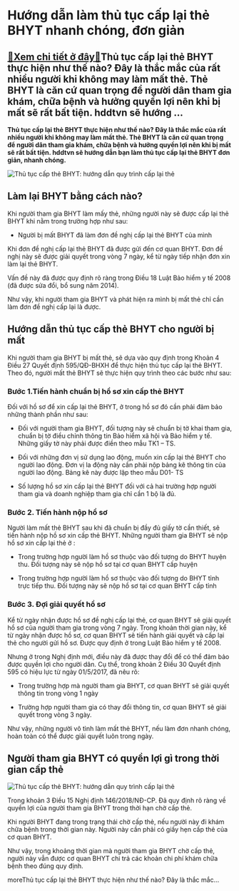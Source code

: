Hướng dẫn làm thủ tục cấp lại thẻ BHYT nhanh chóng, đơn giản
============================================================

[:gift:Xem chi tiết ở đây:gift:](https://hddtvn.com/huong-dan-lam-thu-tuc-cap-lai-the-bhyt-nhanh-chong-don-gian/)Thủ tục cấp lại thẻ BHYT thực hiện như thế nào? Đây là thắc mắc của rất nhiều người khi không may làm mất thẻ. Thẻ BHYT là căn cứ quan trọng để người dân tham gia khám, chữa bệnh và hưởng quyền lợi nên khi bị mất sẽ rất bất tiện. hddtvn sẽ hướng …
-------------------------------------------------------------------------------------------------------------------------------------------------------------------------------------------------------------------------------------------------------

**Thủ tục cấp lại thẻ BHYT thực hiện như thế nào? Đây là thắc mắc của rất nhiều người khi không may làm mất thẻ. Thẻ BHYT là căn cứ quan trọng để người dân tham gia khám, chữa bệnh và hưởng quyền lợi nên khi bị mất sẽ rất bất tiện. hddtvn sẽ hướng dẫn bạn làm thủ tục cấp lại thẻ BHYT đơn giản, nhanh chóng.**


![Thủ tục cấp thẻ BHYT: hướng dẫn quy trình cấp lại thẻ](https://hddtvn.com/wp-content/uploads/2021/01/the-bhyt-dien-tu.jpg)


Làm lại BHYT bằng cách nào?
---------------------------


Khi người tham gia BHYT làm mấy thẻ, những người này sẽ được cấp lại thẻ BHYT khi nằm trong trường hợp như sau:




* Người bị mất BHYT đã làm đơn đề nghị cấp lại thẻ BHYT của mình



Khi đơn đề nghị cấp lại thẻ BHYT đã được gửi đến cơ quan BHYT. Đơn đề nghị này sẽ được giải quyết trong vòng 7 ngày, kể từ ngày tiếp nhận đơn xin làm lại thẻ BHYT.


Vấn đề này đã được quy định rõ ràng trong Điều 18 Luật Bảo hiểm y tế 2008 (đã được sửa đổi, bổ sung năm 2014).


Như vậy, khi người tham gia BHYT và phát hiện ra mình bị mất thẻ chỉ cần làm đơn đề nghị cấp lại là được.


Hướng dẫn thủ tục cấp thẻ BHYT cho người bị mất
-----------------------------------------------


Khi người tham gia BHYT bị mất thẻ, sẽ dựa vào quy định trong Khoản 4 Điều 27 Quyết định 595/QĐ-BHXH để thực hiện thủ tục cấp lại thẻ BHYT. Theo đó, người mất thẻ BHYT sẽ thực hiện quy trình theo các bước như sau:


### Bước 1.Tiến hành chuẩn bị hồ sơ xin cấp thẻ BHYT


Đối với hồ sơ để xin cấp lại thẻ BHYT, ở trong hồ sơ đó cần phải đảm bảo những thành phần như sau:




* Đối với người tham gia BHYT, đối tượng này sẽ chuẩn bị tờ khai tham gia, chuẩn bị tờ điều chỉnh thông tin Bảo hiểm xã hội và Bảo hiểm y tế. Những giấy tờ này phải được điền theo mẫu TK1 – TS.

* Đối với những đơn vị sử dụng lao động, muốn xin cấp lại thẻ BHYT cho người lao động. Đơn vị la động này cần phải nộp bảng kê thông tin của người lao động. Bảng kê này được lập theo mẫu D01- TS

* Số lượng hồ sơ xin cấp lại thẻ BHYT đối với cả hai trường hợp người tham gia và doanh nghiệp tham gia chỉ cần 1 bộ là đủ.



### Bước 2. Tiến hành nộp hồ sơ


Người làm mất thẻ BHYT sau khi đã chuẩn bị đầy đủ giấy tờ cần thiết, sẽ tiến hành nộp hồ sơ xin cấp thẻ BHYT. Những người tham gia BHYT sẽ nộp hồ sơ xin cấp lại thẻ ở :




* Trong trường hợp người làm hồ sơ thuộc vào đối tượng do BHYT huyện thu. Đối tượng này sẽ nộp hồ sơ tại cơ quan BHYT cấp huyện

* Trong trường hợp người làm hồ sơ thuộc vào đối tượng do BHYT tỉnh trực tiếp thu. Đối tượng này sẽ nộp hồ sơ tại cơ quan BHYT cấp tỉnh



### Bước 3. Đợi giải quyết hồ sơ


Kể từ ngày nhận được hồ sơ đề nghị cấp lại thẻ, cơ quan BHYT sẽ giải quyết hồ sơ của người tham gia trong vòng 7 ngày. Trong khoản thời gian này, kể từ ngày nhận được hồ sơ, cơ quan BHYT sẽ tiến hành giải quyết và cấp lại thẻ cho người gửi hồ sơ. Được quy định ở trong Luật Bảo hiểm y tế 2008.


Nhưng ở trong Nghị định mới, điều này đã được thay đổi để có thể đảm bảo được quyền lợi cho người dân. Cụ thể, trong khoản 2 Điều 30 Quyết định 595 có hiệu lực từ ngày 01/5/2017, đã nêu rõ:




* Trong trường hợp mà người tham gia BHYT, cơ quan BHYT sẽ giải quyết thông tin trong vòng 1 ngày

* Trường hợp người tham gia có thay đổi thông tin, cơ quan BHYT sẽ giải quyết trong vòng 3 ngày.



Như vậy, những người vô tình làm mất thẻ BHYT, nếu làm đơn nhanh chóng, hoàn toàn có thể được giải quyết luôn trong ngày.


Người tham gia BHYT có quyền lợi gì trong thời gian cấp thẻ
-----------------------------------------------------------


![Thủ tục cấp thẻ BHYT: hướng dẫn quy trình cấp lại thẻ](https://hddtvn.com/wp-content/uploads/2021/01/thebank_thebank_bancoladoituongcapthebaohiemytemienphitheoquydinh_1535035587min_1562774490.jpg)


Trong khoản 3 Điều 15 Nghị định 146/2018/NĐ-CP. Đã quy định rõ ràng về quyền lợi của người tham gia BHYT trong thời hạn chờ cấp thẻ.


Khi người BHYT đang trong trạng thái chờ cấp thẻ, nếu người này đi khám chữa bệnh trong thời gian này. Người này cần phải có giấy hẹn cấp thẻ của cơ quan BHYT.


Như vậy, trong khoảng thời gian mà người tham gia BHYT chờ cấp thẻ, người này vẫn được cơ quan BHYT chi trả các khoản chi phí khám chữa bệnh theo đúng quy định.


moreThủ tục cấp lại thẻ BHYT thực hiện như thế nào? Đây là thắc mắc…


